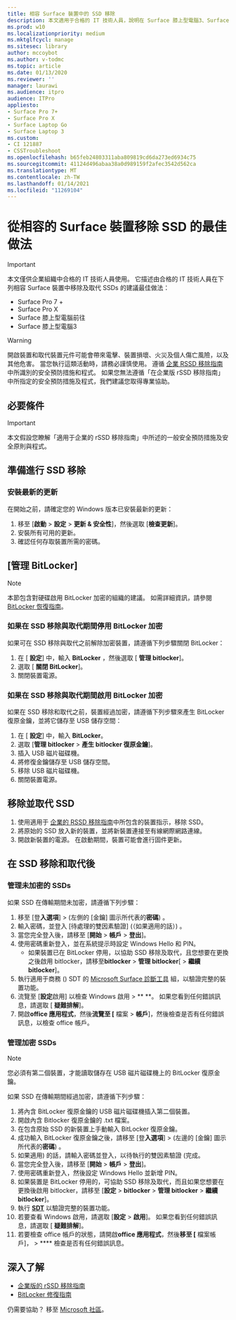 ```yaml
---
title: 相容 Surface 裝置中的 SSD 移除
description: 本文適用于合格的 IT 技術人員，說明在 Surface 膝上型電腦3、Surface Pro X 和 Surface 膝上型電腦版中移除及取代 SSDs 的建議最佳做法。
ms.prod: w10
ms.localizationpriority: medium
ms.mktglfcycl: manage
ms.sitesec: library
author: mccoybot
ms.author: v-todmc
ms.topic: article
ms.date: 01/13/2020
ms.reviewer: ''
manager: laurawi
ms.audience: itpro
audience: ITPro
appliesto:
- Surface Pro 7+
- Surface Pro X
- Surface Laptop Go
- Surface Laptop 3
ms.custom:
- CI 121887
- CSSTroubleshoot
ms.openlocfilehash: b65feb24803311aba809819cd6da273ed6934c75
ms.sourcegitcommit: 41124d496abaa38a0d989159f2afec3542d562ca
ms.translationtype: MT
ms.contentlocale: zh-TW
ms.lasthandoff: 01/14/2021
ms.locfileid: "11269104"
---
```

# 從相容的 Surface 裝置移除 SSD 的最佳做法

> [!IMPORTANT]
> 本文僅供企業組織中合格的 IT 技術人員使用。 它描述由合格的 IT 技術人員在下列相容 Surface 裝置中移除及取代 SSDs 的建議最佳做法： 

- Surface Pro 7 +
- Surface Pro X
- Surface 膝上型電腦前往
- Surface 膝上型電腦3

> [!WARNING]
> 開啟裝置和取代裝置元件可能會帶來電擊、裝置損壞、火災及個人傷亡風險，以及其他危害。  當您執行這類活動時，請務必謹慎使用。 遵循 [企業 RSSD 移除指南](https://www.microsoft.com/download/100440)中所識別的安全預防措施和程式。 如果您無法遵循「在企業版 rSSD 移除指南」中所指定的安全預防措施及程式，我們建議您取得專業協助。

## 必要條件

> [!IMPORTANT]
> 本文假設您瞭解「適用于企業的 rSSD 移除指南」中所述的一般安全預防措施及安全原則與程式。

## 準備進行 SSD 移除 

### 安裝最新的更新 

在開始之前，請確定您的 Windows 版本已安裝最新的更新：

1.  移至 [**啟動**  >  **設定**  >  **更新 & 安全性**]，然後選取 [**檢查更新**]。
2. 安裝所有可用的更新。
3. 確認任何存取裝置所需的密碼。  
 
## [管理 BitLocker] 

> [!NOTE]
> 本節包含對硬碟啟用 BitLocker 加密的組織的建議。 如需詳細資訊，請參閱  [BitLocker 恢復指南](https://docs.microsoft.com/windows/security/information-protection/bitlocker/bitlocker-recovery-guide-plan)。 

### 如果在 SSD 移除與取代期間停用 BitLocker 加密

如果可在 SSD 移除與取代之前解除加密裝置，請遵循下列步驟關閉 BitLocker：

1.  在 [ **設定**] 中，輸入 **BitLocker** ，然後選取 [ **管理 bitlocker**]。 
2.  選取 [ **關閉 BitLocker**]。 
3.  關閉裝置電源。 

### 如果在 SSD 移除與取代期間啟用 BitLocker 加密

如果在 SSD 移除和取代之前，裝置經過加密，請遵循下列步驟來產生 BitLocker 復原金鑰，並將它儲存至 USB 儲存空間：

1.  在 [ **設定**] 中，輸入 **BitLocker**。
2. 選取 [**管理 bitlocker**  > **產生 bitlocker 復原金鑰**]。
2.  插入 USB 磁片磁碟機。 
4.  將修復金鑰儲存至 USB 儲存空間。  
5.  移除 USB 磁片磁碟機。  
6.  關閉裝置電源。 

## 移除並取代 SSD 

1.  使用適用于 [企業的 RSSD 移除指南](https://www.microsoft.com/download/100440)中所包含的裝置指示，移除 SSD。 
2.  將原始的 SSD 放入新的裝置，並將新裝置連接至有線網際網路連線。
3.  開啟新裝置的電源。 在啟動期間，裝置可能會進行固件更新。  
 
## 在 SSD 移除和取代後

### 管理未加密的 SSDs 

如果 SSD 在傳輸期間未加密，請遵循下列步驟： 

1.  移至 [登**入選項**]  >  (左側的 [金鑰] 圖示所代表的**密碼**) 。  
2.  輸入密碼，並登入 [待處理的雙因素驗證] (（如果適用的話）) 。
3.  當您完全登入後，請移至 [**開始**  >  **帳戶**  >  **登出**]。  
4.  使用密碼重新登入，並在系統提示時設定 Windows Hello 和 PIN。 
    - 如果裝置已在 BitLocker 停用，以協助 SSD 移除及取代，且您想要在更換之後啟用 bitlocker，請移至**bitlocker**  >  **管理 bitlocker**[  >  **繼續 bitlocker**]。  
6.  執行適用于商務 () SDT 的 [Microsoft Surface 診斷工具](surface-diagnostic-toolkit-for-business-intro.md) 組，以驗證完整的裝置功能。  
7.  流覽至 [**設定**啟用] 以檢查 Windows 啟用  >  ** **。  如果您看到任何錯誤訊息，請選取 [ **疑難排解**]。 
8.  開啟**office 應用程式**，然後**流覽至 [** 檔案  >  **帳戶**]，然後檢查是否有任何錯誤訊息，以檢查 office 帳戶。  

### 管理加密 SSDs 

> [!NOTE]
> 您必須有第二個裝置，才能讀取儲存在 USB 磁片磁碟機上的 BitLocker 復原金鑰。 

如果 SSD 在傳輸期間經過加密，請遵循下列步驟：

1.  將內含 BitLocker 復原金鑰的 USB 磁片磁碟機插入第二個裝置。 
2.  開啟內含 Bitlocker 復原金鑰的 .txt 檔案。 
3.  在包含原始 SSD 的新裝置上手動輸入 BitLocker 復原金鑰。  
4.  成功輸入 BitLocker 復原金鑰之後，請移至 [登**入選項**]  >  (左邊的 [金鑰] 圖示所代表的**密碼**) 。  
5.  如果適用) 的話，請輸入密碼並登入，以待執行的雙因素驗證 (完成。
6.  當您完全登入後，請移至 [**開始**  >  **帳戶**  >  **登出**]。  
7.  使用密碼重新登入，然後設定 Windows Hello 並新增 PIN。 
8.  如果裝置是 BitLocker 停用的，可協助 SSD 移除及取代，而且如果您想要在更換後啟用 bitlocker，請移至 [**設定**  >  **bitlocker**  >  **管理 bitlocker**  >  **繼續 bitlocker**]。  
9.  執行 **[SDT](surface-diagnostic-toolkit-for-business-intro.md)** 以驗證完整的裝置功能。  
10. 若要查看 Windows 啟用，請選取 [**設定**  >  **啟用**]。  如果您看到任何錯誤訊息，請選取 [ **疑難排解**]。
11. 若要檢查 office 帳戶的狀態，請開啟**office 應用程式**，然後**移至 [** 檔案帳戶]，  >  **** 檢查是否有任何錯誤訊息。

## 深入了解

- [企業版的 rSSD 移除指南](https://www.microsoft.com/download/100440)
- [BitLocker 修復指南](https://docs.microsoft.com/windows/security/information-protection/bitlocker/bitlocker-recovery-guide-plan)

仍需要協助？ 移至 [Microsoft 社區](https://answers.microsoft.com/)。